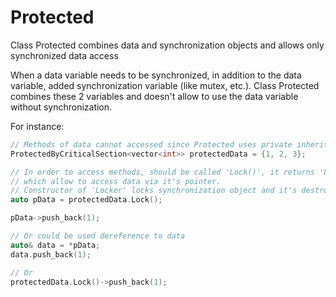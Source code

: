 # Protected
Class Protected combines data and synchronization objects and allows only synchronized data access


When a data variable needs to be synchronized, in addition to the data variable, 
added synchronization variable (like mutex, etc.).
Class Protected combines these 2 variables and doesn't allow to use the data variable without synchronization.

For instance:
```C++
// Methods of data cannot accessed since Protected uses private inheritance.
ProtectedByCriticalSection<vector<int>> protectedData = {1, 2, 3};

// In order to access methods, should be called 'Lock()', it returns 'Locker' object, 
// which allow to access data via it's pointer.
// Constructor of 'Locker' locks synchronization object and it's destructor unlocks it.
auto pData = protectedData.Lock();

pData->push_back(1);

// Or could be used dereference to data
auto& data = *pData;
data.push_back(1);

// Or
protectedData.Lock()->push_back(1);
```
